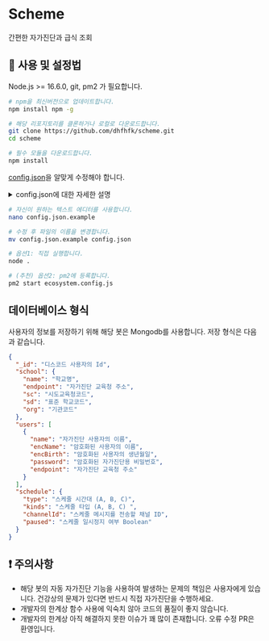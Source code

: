 # Scheme
간편한 자가진단과 급식 조회

## 🔧 사용 및 설정법
Node.js >= 16.6.0, git, pm2 가 필요합니다.

```bash
# npm을 최신버전으로 업데이트합니다.
npm install npm -g

# 해당 리포지토리를 클론하거나 로컬로 다운로드합니다.
git clone https://github.com/dhfhfk/scheme.git
cd scheme

# 필수 모듈을 다운로드합니다.
npm install
```
[config.json](./config.json.example)을 알맞게 수정해야 합니다.
<details>
<summary>config.json에 대한 자세한 설명</summary>
<div markdown="1">

```json
{
    "bot": {
        "token": "디스코드 개발자 페이지에서 생성한 Bot의 Token입니다. "
        "guild_id": "관리자용 관리 명령어를 사용할 디스코드 서버의 ID입니다."
        "prefix": "현재 사용하지 않지만 나중을 위한 명령어 접두사입니다. (아무렇게나 입력하세요)"
    },
    "db": {
        "mongopath": "Mongodb 데이터베이스의 경로를 입력합니다. 예시) mongodb://localhost:27017/discordbot"
    },
    "services": {
        "neis_key": "open.neis.go.kr 에서 발급받은 api key입니다."
        "user_limit": "디스코드 사용자 한 명당 등록할 수 있는 자가진단 사용자 수 입니다. 개발자 한계로 대부분의 서비스는 아직 1명만 사용할 수 있습니다."
    },
    "color": {
        "error": "#da2723",
        "delete": "#ed4245",
        "success": "#3fbf4f",
        "primary": "#e68947"
    },
    "emojis": {
        "done": "<:green_done:918422764778577980>",
        "x": "<:red_x:918422764757598208>",
        "delete": "<:delete_forever:901147281485623376>"
    }
}
```

</div>
</details>

```bash
# 자신이 원하는 텍스트 에디터를 사용합니다.
nano config.json.example

# 수정 후 파일의 이름을 변경합니다.
mv config.json.example config.json

# 옵션1: 직접 실행합니다.
node .

# (추천) 옵션2: pm2에 등록합니다.
pm2 start ecosystem.config.js
```

## 데이터베이스 형식
사용자의 정보를 저장하기 위해 해당 봇은 Mongodb를 사용합니다. 저장 형식은 다음과 같습니다.
```json
{
  "_id": "디스코드 사용자의 Id",
  "school": {
    "name": "학교명",
    "endpoint": "자가진단 교육청 주소",
    "sc": "시도교육청코드",
    "sd": "표준 학교코드",
    "org": "기관코드"
  },
  "users": [
    {
      "name": "자가진단 사용자의 이름",
      "encName": "암호화된 사용자의 이름",
      "encBirth": "암호화된 사용자의 생년월일",
      "password": "암호화된 자가진단용 비밀번호",
      "endpoint": "자가진단 교육청 주소"
    }
  ],
  "schedule": {
    "type": "스케줄 시간대 (A, B, C)",
    "kinds": "스케줄 타입 (A, B, C) ",
    "channelId": "스케줄 메시지를 전송할 채널 ID",
    "paused": "스케줄 일시정지 여부 Boolean"
  }
}
```

## ❗ 주의사항
* 해당 봇의 자동 자가진단 기능을 사용하여 발생하는 문제의 책임은 사용자에게 있습니다. 건강상의 문제가 있다면 반드시 직접 자가진단을 수행하세요.
* 개발자의 한계상 함수 사용에 익숙치 않아 코드의 품질이 좋지 않습니다.
* 개발자의 한계상 아직 해결하지 못한 이슈가 꽤 많이 존재합니다. 오류 수정 PR은 환영입니다.
